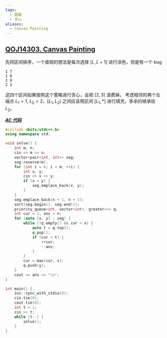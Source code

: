 ```yaml
---
tags:
  - 题解
  - 贪心
aliases:
  - Canvas Painting
---
```

## [QOJ14303. Canvas Painting](https://qoj.ac/contest/2513/problem/14303)

先将区间排序，一个直观的想法是每次选择 $[L, L+1]$ 进行涂色，但是有一个 bug

```
1 7
1 8
1 9
2 3
```

这四个区间如果按照这个策略进行贪心，会把 $[2,3]$ 浪费掉。
考虑相邻的两个左端点 $L_1=1,\ L_2=2$，$[L_1,L_2)$ 之间应该用区间 $[L_1,*]$ 进行填充，多余的继承给 $L_2$。

[***AC 代码***](https://qoj.ac/submission/1318799)

```cpp
#include <bits/stdc++.h>
using namespace std;

void solve() {
    int m, n;
    cin >> m >> n;
    vector<pair<int, int>> seg;
    seg.reserve(m);
    for (int i = 0; i < m; ++i) {
        int x, y;
        cin >> x >> y;
        if (x < y) {
            seg.emplace_back(x, y);
        }
    }
    seg.emplace_back(n + 1, n + 1);
    sort(seg.begin(), seg.end());
    priority_queue<int, vector<int>, greater<>> q;
    int cur = 1, ans = n;
    for (auto [x, y] : seg) {
        while (!q.empty() && cur < x) {
            auto t = q.top();
            q.pop();
            if (cur < t) {
                ++cur;
                --ans;
            }
        }
        cur = max(cur, x);
        q.push(y);
    }
    cout << ans << "\n";
}

int main() {
    ios::sync_with_stdio(0);
    cin.tie(0);
    cout.tie(0);
    int t = 1;
    cin >> t;
    while (t--) {
        solve();
    }
}
```
